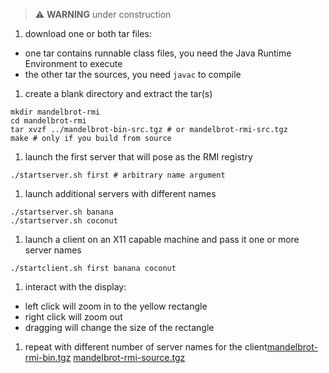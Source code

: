 > :warning: **WARNING** under construction

1. download one or both tar files: 
  - one tar contains runnable class files, you need the Java Runtime Environment to execute
  - the other tar the sources, you need `javac` to compile
1. create a blank directory and extract the tar(s)
```
mkdir mandelbrot-rmi
cd mandelbrot-rmi
tar xvzf ../mandelbrot-bin-src.tgz # or mandelbrot-rmi-src.tgz
make # only if you build from source
```
1. launch the first server that will pose as the RMI registry
```
./startserver.sh first # arbitrary name argument
```
1. launch additional servers with different names
```
./startserver.sh banana
./startserver.sh coconut
```
1. launch a client on an X11 capable machine and pass it one or more server names
```
./startclient.sh first banana coconut
```
1. interact with the display:
  - left click will zoom in to the yellow rectangle
  - right click will zoom out
  - dragging will change the size of the rectangle
1. repeat with different number of server names for the client[mandelbrot-rmi-bin.tgz](https://doc.hpccloud.surfsara.nl/oortdoc/docs/uploads/6a3632b55bf4ae6dc0295fdd1dd24e8e/mandelbrot-rmi-bin.tgz)
[mandelbrot-rmi-source.tgz](https://doc.hpccloud.surfsara.nl/oortdoc/docs/uploads/58698ba30beb2ca5a329915afe8b748e/mandelbrot-rmi-source.tgz)
